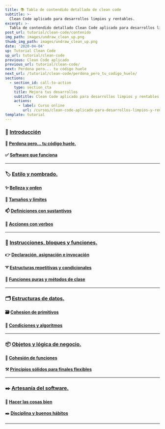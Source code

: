 ```yaml
---
title: 📚 Tabla de contendido detallado de clean code
subtitle: >-
  Clean Code aplicado para desarrollos limpios y rentables.
excerpt: >-
  Tabla de contendido detallado Clean Code aplicado para desarrollos limpios y rentables
post_url: tutorial/clean-code/contenido
img_path: images/undraw_clean_up.png
thumb_img_path: images/undraw_clean_up.png
date: '2020-04-04'
up: Tutorial Clean Code
up_url: tutorial/clean-code
previous: Clean Code aplicado
previous_url: tutorial/clean-code/
next: Perdona pero... tu código huele
next_url: /tutorial/clean-code/perdona_pero_tu_codigo_huele/
sections:
  - section_id: call-to-action
    type: section_cta
    title: Mejora tus desarrollos
    subtitle: Clean Code aplicado para desarrollos limpios y rentables.
    actions:
      - label: Curso online
        url: /cursos/clean-code-aplicado-para-desarrollos-limpios-y-rentables/
template: tutorial
---
```


### 🏁 [Introducción](https://www.bitademy.com/tutorial/clean-code/)

#### 🤢 [Perdona pero... tu código huele.](https://www.bitademy.com/tutorial/clean-code/perdona_pero_tu_codigo_huele/)

#### ✅ [Software que funciona](https://www.bitademy.com/tutorial/clean-code/software_que_funciona/)

---

### 🏷️ [Estilo y nombrado.](https://www.bitademy.com/tutorial/clean-code/nombres/estilo_y_nombrado/)

#### ✨ [Belleza y orden](https://www.bitademy.com/tutorial/clean-code/nombres/belleza_y_orden)

#### 📏 [Tamaños y límites](https://www.bitademy.com/tutorial/clean-code/nombres/tamanos_y_limites)

#### 📫 [Definiciones con sustantivos](https://www.bitademy.com/tutorial/clean-code/nombres/definiciones_con_sustantivos)

#### 💪 [Acciones con verbos](https://www.bitademy.com/tutorial/clean-code/nombres/acciones_con_verbos)

---

### 🔀 [Instrucciones, bloques y funciones.](https://www.bitademy.com/tutorial/clean-code/funciones/)

#### 👉 [Declaración, asignación e invocación](https://www.bitademy.com/tutorial/clean-code/funciones/declaracion_asignacion_e_invocacion/)

#### ➰ [Estructuras repetitivas y condicionales](https://www.bitademy.com/tutorial/clean-code/funciones/estructuras_repetitivas_y_condicionales/)

#### 🧩 [Funciones puras y métodos de clase](https://www.bitademy.com/tutorial/clean-code/funciones/funciones_puras_y_metodos_de_clase/)

---

### 🗂️ [Estructuras de datos.](https://www.bitademy.com/tutorial/clean-code/datos/)

#### 🗃️ [Cohesion de primitivos](https://www.bitademy.com/tutorial/clean-code/datos/cohesion_de_primitivos/)

#### 🔱 [Condiciones y algoritmos](https://www.bitademy.com/tutorial/clean-code/datos/condiciones_y_algoritmos/)

---

### 📦 [Objetos y lógica de negocio.](https://www.bitademy.com/tutorial/clean-code/objetos/)

#### 🧱 [Cohesión de funciones](https://www.bitademy.com/tutorial/clean-code/objetos/cohesion_de_funciones/)

#### ⚒️ [Principios sólidos para finales flexibles](https://www.bitademy.com/tutorial/clean-code/objetos/principios_solidos_para_finales_flexibles/)

---

### ✒️ [Artesanía del software.](https://www.bitademy.com/tutorial/clean-code/artesania/)

#### 📝 [Hacer las cosas bien](https://www.bitademy.com/tutorial/clean-code/artesania/hacer_las_cosas_bien/)

#### ✒️ [Disciplina y buenos hábitos](https://www.bitademy.com/tutorial/clean-code/artesania/disciplina_y_buenos_habitos/)

---
